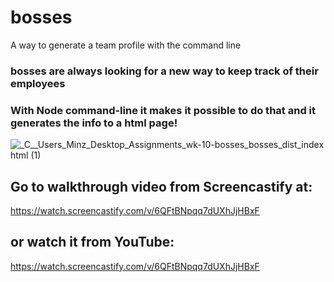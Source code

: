 # bosses
A way to generate a team profile with the command line

### bosses are always looking for a new way to keep track of their employees

### With Node command-line it makes it possible to do that and it generates the info to a html page!

![_C__Users_Minz_Desktop_Assignments_wk-10-bosses_bosses_dist_index html (1)](https://user-images.githubusercontent.com/80286982/138379440-05374e06-5ab9-49e8-97c1-06e57d991a4c.png)

## Go to walkthrough video from Screencastify at:
https://watch.screencastify.com/v/6QFtBNpqq7dUXhJjHBxF

## or watch it from YouTube:
https://watch.screencastify.com/v/6QFtBNpqq7dUXhJjHBxF
